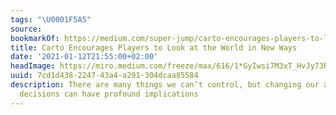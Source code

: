 ```yaml
---
tags: "\U0001F5A5"
source:
bookmarkOf: https://medium.com/super-jump/carto-encourages-players-to-look-at-the-world-in-new-ways-6b046867805f
title: Carto Encourages Players to Look at the World in New Ways
date: '2021-01-12T21:55:00+02:00'
headImage: https://miro.medium.com/freeze/max/616/1*GyIwsi7M3xT_HvJy73R-kA.gif
uuid: 7cd1d438-2247-43a4-a291-304dcaa85584
description: There are many things we can’t control, but changing our attitudes and
  decisions can have profound implications
---
```

